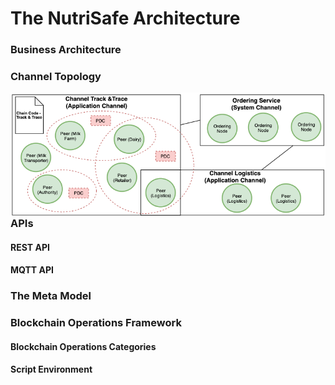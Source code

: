 # The NutriSafe Architecture

### Business Architecture

### Channel Topology

<img src="./pictures/channel_topology.png"
     alt="Markdown Monster icon"
     style="float: left; margin-right: 10px;" /> 


### APIs

#### REST API

#### MQTT API

### The Meta Model

### Blockchain Operations Framework

#### Blockchain Operations Categories

#### Script Environment



